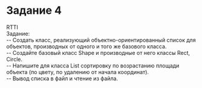 # Задание 4
RTTI  
Задание:  
 -- Создать класс, реализующий объектно-ориентированный список для объектов, производных от одного и того же базового класса.  
 -- Создайте базовый класс Shape и производные от него классы Rect, Circle.  
 -- Напишите для класса List сортировку по возрастанию площади объекта (по цвету, по удалению от начала координат).  
 -- Вывод списка в файл и чтение из файла.